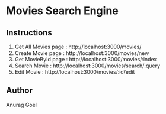 # Movies Search Engine

## Instructions

1. Get All Movies page : http://localhost:3000/movies/
2. Create Movie page : http://localhost:3000/movies/new
3. Get MovieById  page : http://localhost:3000/movies/:index
4. Search Movie : http://localhost:3000/movies/search/:query
5. Edit Movie : http://localhost:3000/movies/:id/edit



## Author
Anurag Goel